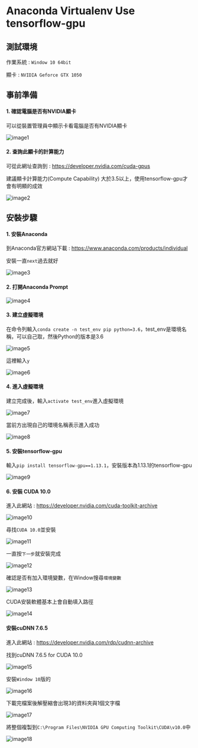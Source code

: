 # Anaconda Virtualenv Use tensorflow-gpu
## 測試環境
作業系統 : `Window 10 64bit`
   
顯卡 : `NVIDIA Geforce GTX 1050`
## 事前準備
#### 1. 確認電腦是否有NVIDIA顯卡

可以從裝置管理員中顯示卡看電腦是否有NVIDIA顯卡

![image1](https://github.com/Offliners/Anaconda-Virtualenv-Use-tensorflow-gpu/blob/master/image/image1.PNG)

#### 2. 查詢此顯卡的計算能力
可從此網址查詢到 : https://developer.nvidia.com/cuda-gpus

建議顯卡計算能力(Compute Capability) 大於3.5以上，使用tensorflow-gpu才會有明顯的成效

![image2](https://github.com/Offliners/Anaconda-Virtualenv-Use-tensorflow-gpu/blob/master/image/image2.PNG)
## 安裝步驟
#### 1. 安裝Anaconda
到Anaconda官方網站下載 : https://www.anaconda.com/products/individual

安裝一直`next`過去就好

![image3](https://github.com/Offliners/Anaconda-Virtualenv-Use-tensorflow-gpu/blob/master/image/image3.PNG)

#### 2. 打開Anaconda Prompt

![image4](https://github.com/Offliners/Anaconda-Virtualenv-Use-tensorflow-gpu/blob/master/image/image4.PNG)

#### 3. 建立虛擬環境
在命令列輸入`conda create -n test_env pip python=3.6`，test_env是環境名稱，可以自己取，然後Python的版本是3.6

![image5](https://github.com/Offliners/Anaconda-Virtualenv-Use-tensorflow-gpu/blob/master/image/image5.PNG)

這裡輸入`y`

![image6](https://github.com/Offliners/Anaconda-Virtualenv-Use-tensorflow-gpu/blob/master/image/image6.PNG)

#### 4. 進入虛擬環境
建立完成後，輸入`activate test_env`進入虛擬環境

![image7](https://github.com/Offliners/Anaconda-Virtualenv-Use-tensorflow-gpu/blob/master/image/image7.PNG)

當前方出現自己的環境名稱表示進入成功

![image8](https://github.com/Offliners/Anaconda-Virtualenv-Use-tensorflow-gpu/blob/master/image/image8.PNG)

#### 5. 安裝tensorflow-gpu
輸入`pip install tensorflow-gpu==1.13.1`，安裝版本為1.13.1的tensorflow-gpu

![image9](https://github.com/Offliners/Anaconda-Virtualenv-Use-tensorflow-gpu/blob/master/image/image9.PNG)

#### 6. 安裝 CUDA 10.0
進入此網站 : https://developer.nvidia.com/cuda-toolkit-archive

![image10](https://github.com/Offliners/Anaconda-Virtualenv-Use-tensorflow-gpu/blob/master/image/image10.PNG)

尋找`CUDA 10.0`並安裝

![image11](https://github.com/Offliners/Anaconda-Virtualenv-Use-tensorflow-gpu/blob/master/image/image11.PNG)

一直按`下一步`就安裝完成

![image12](https://github.com/Offliners/Anaconda-Virtualenv-Use-tensorflow-gpu/blob/master/image/image12.PNG)

確認是否有加入環境變數，在Window搜尋`環境變數`

![image13](https://github.com/Offliners/Anaconda-Virtualenv-Use-tensorflow-gpu/blob/master/image/image13.PNG)

CUDA安裝軟體基本上會自動填入路徑

![image14](https://github.com/Offliners/Anaconda-Virtualenv-Use-tensorflow-gpu/blob/master/image/image14.PNG)

#### 安裝cuDNN 7.6.5
進入此網站 : https://developer.nvidia.com/rdp/cudnn-archive

找到cuDNN 7.6.5 for CUDA 10.0

![image15](https://github.com/Offliners/Anaconda-Virtualenv-Use-tensorflow-gpu/blob/master/image/image15.PNG)

安裝`Window 10`版的

![image16](https://github.com/Offliners/Anaconda-Virtualenv-Use-tensorflow-gpu/blob/master/image/image16.PNG)

下載完檔案後解壓縮會出現3的資料夾與1個文字檔

![image17](https://github.com/Offliners/Anaconda-Virtualenv-Use-tensorflow-gpu/blob/master/image/image17.PNG)

將整個複製到`C:\Program Files\NVIDIA GPU Computing Toolkit\CUDA\v10.0`中

![image18](https://github.com/Offliners/Anaconda-Virtualenv-Use-tensorflow-gpu/blob/master/image/image18.PNG)
